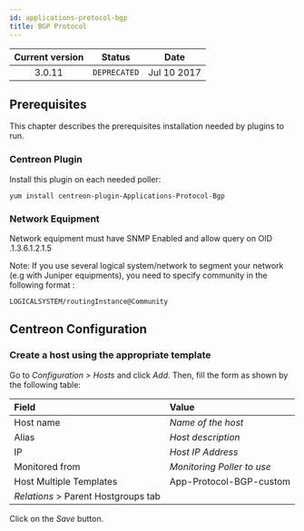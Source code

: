```yaml
---
id: applications-protocol-bgp
title: BGP Protocol
---
```


| Current version | Status | Date |
| :-: | :-: | :-: |
| 3.0.11 | `DEPRECATED` | Jul 10 2017 |

## Prerequisites

This chapter describes the prerequisites installation needed by plugins to run.

### Centreon Plugin

Install this plugin on each needed poller:

``` shell
yum install centreon-plugin-Applications-Protocol-Bgp
```

### Network Equipment

Network equipment must have SNMP Enabled and allow query on OID .1.3.6.1.2.1.5

Note: If you use several logical system/network to segment your network (e.g with Juniper equipments), you need to
specify community in the following format :

    LOGICALSYSTEM/routingInstance@Community

## Centreon Configuration

### Create a host using the appropriate template

Go to *Configuration \> Hosts* and click *Add*. Then, fill the form as shown by the following table:

| Field                                | Value                      |
| :----------------------------------- | :------------------------- |
| Host name                            | *Name of the host*         |
| Alias                                | *Host description*         |
| IP                                   | *Host IP Address*          |
| Monitored from                       | *Monitoring Poller to use* |
| Host Multiple Templates              | App-Protocol-BGP-custom    |
| *Relations* \> Parent Hostgroups tab |                            |

Click on the *Save* button.


